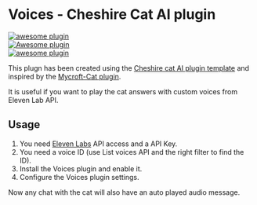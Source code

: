 # Voices - Cheshire Cat AI plugin 

[![awesome plugin](https://custom-icon-badges.demolab.com/static/v1?label=&message=awesome+plugin&color=383938&style=for-the-badge&logo=cheshire_cat_ai)](https://)  
[![Awesome plugin](https://custom-icon-badges.demolab.com/static/v1?label=&message=Awesome+plugin&color=000000&style=for-the-badge&logo=cheshire_cat_ai)](https://)  
[![awesome plugin](https://custom-icon-badges.demolab.com/static/v1?label=&message=awesome+plugin&color=F4F4F5&style=for-the-badge&logo=cheshire_cat_black)](https://)

This plugn has been created using the [Cheshire cat AI plugin template](https://github.com/cheshire-cat-ai/plugin-template) and inspired by the [Mycroft-Cat plugin](https://github.com/pazoff/Mycroft-Cat). 

It is useful if you want to play the cat answers with custom voices from Eleven Lab API.

## Usage

1. You need [Eleven Labs](https://elevenlabs.io/docs/overview) API access and a API Key.
2. You need a voice ID (use List voices API and the right filter to find the ID). 
3. Install the Voices plugin and enable it.
4. Configure the Voices plugin settings.

Now any chat with the cat will also have an auto played audio message. 
